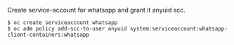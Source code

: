 Create service-account for whatsapp and grant it anyuid scc.

```
$ oc create serviceaccount whatsapp
$ oc adm policy add-scc-to-user anyuid system:serviceaccount:whatsapp-client-containers:whatsapp
```

